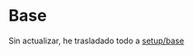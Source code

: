 # Base

Sin actualizar, he trasladado todo a [setup/base](https://github.com/jorgeatgu/setup/tree/master/initcss)
